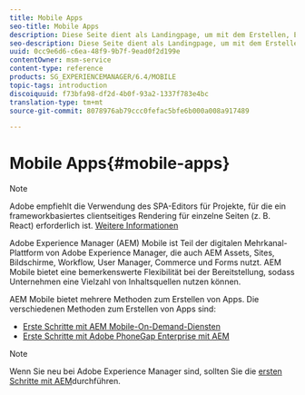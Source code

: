 ```yaml
---
title: Mobile Apps
seo-title: Mobile Apps
description: Diese Seite dient als Landingpage, um mit dem Erstellen, Entwickeln und Verwalten von mobilen Apps zu beginnen.
seo-description: Diese Seite dient als Landingpage, um mit dem Erstellen, Entwickeln und Verwalten von mobilen Apps zu beginnen.
uuid: 0cc9e6d6-c6ea-48f9-9b7f-9ead0f2d199e
contentOwner: msm-service
content-type: reference
products: SG_EXPERIENCEMANAGER/6.4/MOBILE
topic-tags: introduction
discoiquuid: f73bfa98-df2d-4b0f-93a2-1337f783e4bc
translation-type: tm+mt
source-git-commit: 8078976ab79ccc0fefac5bfe6b000a008a917489

---
```



# Mobile Apps{#mobile-apps}

>[!NOTE]
>
>Adobe empfiehlt die Verwendung des SPA-Editors für Projekte, für die ein frameworkbasiertes clientseitiges Rendering für einzelne Seiten (z. B. React) erforderlich ist. [Weitere Informationen](/help/sites-developing/spa-overview.md)

Adobe Experience Manager (AEM) Mobile ist Teil der digitalen Mehrkanal-Plattform von Adobe Experience Manager, die auch AEM Assets, Sites, Bildschirme, Workflow, User Manager, Commerce und Forms nutzt. AEM Mobile bietet eine bemerkenswerte Flexibilität bei der Bereitstellung, sodass Unternehmen eine Vielzahl von Inhaltsquellen nutzen können.

AEM Mobile bietet mehrere Methoden zum Erstellen von Apps. Die verschiedenen Methoden zum Erstellen von Apps sind:

* [Erste Schritte mit AEM Mobile-On-Demand-Diensten](/help/mobile/aem-mobile-on-demand.md)
* [Erste Schritte mit Adobe PhoneGap Enterprise mit AEM](/help/mobile/developing-in-phonegap.md)

>[!NOTE]
>
>Wenn Sie neu bei Adobe Experience Manager sind, sollten Sie die [ersten Schritte mit AEM](/help/sites-deploying/deploy.md)durchführen.
